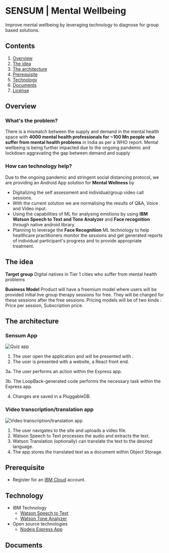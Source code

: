 # SENSUM | Mental Wellbeing

Improve mental wellbeing by leveraging technology to diagnose for group based solutions.

## Contents

1. [Overview](#overview)
1. [The idea](#the-idea)
1. [The architecture](#the-architecture)
1. [Prerequisite](#prerequisite)
1. [Technology](#technology)
1. [Documents](#documents)
1. [License](#license)

## Overview

### What's the problem?
There is a mismatch between the supply and demand in the mental health space with **4000 mental health professionals for ~100 Mn people who suffer from mental health problems** in India as per a WHO report. Mental wellbeing is being further impacted due to the ongoing pandemic and lockdown aggravating the gap between demand and supply

### How can technology help?
Due to the ongoing pandemic and stringent social distancing protocol, we are providing an Android App solution for **Mental Wellness** by
- Digitalizing the self assessment and individual/group video call sessions. 
- With the current solution we are normalising the results of Q&A, Voice and Video input.
- Using the capabilities of ML for analysing emotions by using **IBM Watson Speech to Text and Tone Analyzer** and **Face recognition** through native android library.
- Planning to leverage the **Face Recognition** ML technology to help healthcare practitioners monitor the sessions and get generated reports of individual participant's progress and to provide appropriate treatment.


## The idea
**Target group**
Digital natives in Tier 1 cities who suffer from mental health problems 

**Business Model**
Product will have a freemium model where users will be provided initial live group therapy sessions for free. They will be charged for these sessions after the free sessions. Pricing models will be of two kinds : Price per session, Subscription price.


## The architecture

### Sensum App
![Quiz app](https://developer.ibm.com/developer/tutorials/cfc-starter-kit-quiz-app-example/images/cfc-covid19-remote-education-diagram-1.png)

1. The user open the application and will be presented with .
2. The user is presented with a website, a React front end.

  3a. The user performs an action within the Express app.

  3b. The LoopBack-generated code performs the necessary task within the Express app.

4. Changes are saved in a PluggableDB.

### Video transcription/translation app
![Video transcription/translation app](https://developer.ibm.com/developer/tutorials/cfc-starter-kit-speech-to-text-app-example/images/cfc-covid19-remote-education-diagram-2.png)

1. The user navigates to the site and uploads a video file.
2. Watson Speech to Text processes the audio and extracts the text.
3. Watson Translation (optionally) can translate the text to the desired language.
4. The app stores the translated text as a document within Object Storage.

## Prerequisite
- Register for an [IBM Cloud](https://www.ibm.com/account/reg/us-en/signup?formid=urx-42793&eventid=cfc-2020?cm_mmc=OSocial_Blog-_-Audience+Developer_Developer+Conversation-_-WW_WW-_-cfc-2020-ghub-starterkit-education_ov75914&cm_mmca1=000039JL&cm_mmca2=10008917) account. 

## Technology
- IBM Technology
  - [Watson Speech to Text](https://www.ibm.com/cloud/watson-speech-to-text)
  - [Watson Tone Analyzer](https://www.ibm.com/watson/services/tone-analyzer/)
- Open source technologies
  - [Nodejs Express App](https://expressjs.com/)

## Documents
